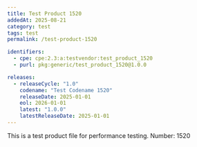 ```yaml
---
title: Test Product 1520
addedAt: 2025-08-21
category: test
tags: test
permalink: /test-product-1520

identifiers:
  - cpe: cpe:2.3:a:testvendor:test_product_1520
  - purl: pkg:generic/test_product_1520@1.0.0

releases:
  - releaseCycle: "1.0"
    codename: "Test Codename 1520"
    releaseDate: 2025-01-01
    eol: 2026-01-01
    latest: "1.0.0"
    latestReleaseDate: 2025-01-01
---
```


This is a test product file for performance testing. Number: 1520
